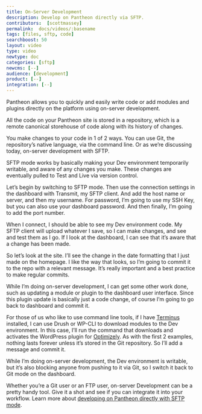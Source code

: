 ```yaml
---
title: On-Server Development
description: Develop on Pantheon directly via SFTP.
contributors:  [scottmassey]
permalink:  docs/videos/:basename
tags: [files, sftp, code]
searchboost: 50
layout: video
type: video
newtype: doc
categories: [sftp]
newcms: [--]
audience: [development]
product: [--]
integration: [--]
---
```


<Youtube src="ktesh9SiHfc" title="On Server Development" />

Pantheon allows you to quickly and easily write code or add modules and plugins directly on the platform using on-server development.

All the code on your Pantheon site is stored in a repository, which is a remote canonical storehouse of code along with its history of changes.

You make changes to your code in 1 of 2 ways. You can use Git, the repository’s native language, via the command line. Or as we’re discussing today, on-server development with SFTP.

SFTP mode works by basically making your Dev environment temporarily writable, and aware of any changes you make. These changes are eventually pulled to Test and Live via version control.

Let’s begin by switching to SFTP mode. Then use the connection settings in the dashboard with Transmit, my SFTP client. And add the host name or server, and then my username. For password, I’m going to use my SSH Key, but you can also use your dashboard password. And then finally, I’m going to add the port number.

When I connect, I should be able to see my Dev environment code. My SFTP client will upload whatever I save, so I can make changes, and see and test them as I go. If I look at the dashboard, I can see that it’s aware that a change has been made.

So let’s look at the site. I’ll see the change in the date formatting that I just made on the homepage. I like the way that looks, so I’m going to commit it to the repo with a relevant message. It’s really important and a best practice to make regular commits.

While I’m doing on-server development, I can get some other work done, such as updating a module or plugin to the dashboard user interface. Since this plugin update is basically just a code change, of course I’m going to go back to dashboard and commit it.

For those of us who like to use command line tools, if I have [Terminus](/terminus) installed, I can use Drush or WP-CLI to download modules to the Dev environment. In this case, I’ll run the command that downloads and activates the WordPress plugin for [Optimizely](https://wordpress.org/plugins/optimizely/). As with the first 2 examples, nothing lasts forever unless it’s stored in the Git repository. So I’ll add a message and commit it.

While I’m doing on-server development, the Dev environment is writable, but it’s also blocking anyone from pushing to it via Git, so I switch it back to Git mode on the dashboard.

Whether you’re a Git user or an FTP user, on-server Development can be a pretty handy tool. Give it a shot and see if you can integrate it into your workflow. Learn more about [developing on Pantheon directly with SFTP mode](/sftp).
